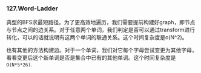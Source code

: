 ### 127.Word-Ladder

典型的BFS求最短路径。为了更高效地遍历，我们需要提前构建好graph，即节点与节点之间的边关系。对于任意两个单词，我们判定是否可以通过transform进行转化，可以的话就说明有这两个单词的联通关系。这个时间复杂度是o(N^2)。

也有其他的方法构建边。对于一个单词，我们对它每个字母尝试变更为其他字母，看看变更后这个新单词是否是集合中已有的其他单词。这个时间复杂度是```O(N*5*26)```.
